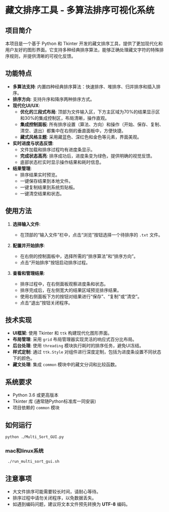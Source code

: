 # 藏文排序工具 - 多算法排序可视化系统

## 项目简介

本项目是一个基于 Python 和 Tkinter 开发的藏文排序工具，提供了更加现代化和用户友好的图形界面。它支持多种经典排序算法，能够正确处理藏文字符的特殊排序规则，并提供清晰的可视化反馈。

## 功能特点

- **多算法支持**: 内置四种经典排序算法：快速排序、堆排序、归并排序和插入排序。
- **排序方向**: 支持升序和降序两种排序方式。
- **现代化UI/UX**:
    - **优化的三段式布局**: 顶部为文件输入区，下方主区域为70%的结果显示区和30%的集成控制区，布局清晰，操作直观。
    - **集成控制面板**: 所有排序设置（算法、方向）和操作（开始、保存、复制、清空、退出）都集中在右侧的垂直面板中，方便快捷。
    - **藏式风格主题**: 采用藏蓝色、深红色和金色等元素，界面美观。
- **实时进度与状态反馈**:
    - 文件加载和排序过程均有进度条显示。
    - **完成状态高亮**: 排序成功后，进度条变为绿色，提供明确的视觉反馈。
    - 底部状态栏实时显示操作结果和耗时信息。
- **结果管理**:
    - 排序结果实时预览。
    - 一键保存结果到本地文件。
    - 一键复制结果到系统剪贴板。
    - 一键清空结果和状态。

## 使用方法

1.  **选择输入文件**:
    - 在顶部的“输入文件”栏中，点击“浏览”按钮选择一个待排序的 `.txt` 文件。

2.  **配置并开始排序**:
    - 在右侧的控制面板中，选择所需的“排序算法”和“排序方向”。
    - 点击“开始排序”按钮启动排序过程。

3.  **查看和管理结果**:
    - 排序过程中，在右侧面板观察进度条和状态。
    - 排序完成后，在左侧宽大的结果区域预览排序结果。
    - 使用右侧面板下方的按钮对结果进行“保存”、“复制”或“清空”。
    - 点击“退出”按钮关闭程序。

## 技术实现

- **UI框架**: 使用 Tkinter 和 `ttk` 构建现代化图形界面。
- **布局管理**: 采用 `grid` 布局管理器实现灵活的响应式百分比布局。
- **后台处理**: 使用 `threading` 模块执行耗时的排序任务，避免UI冻结。
- **样式定制**: 通过 `ttk.Style` 对组件进行深度定制，包括为进度条设置不同状态下的颜色。
- **藏文处理**: 集成 `common` 模块中的藏文分词和比较函数。

## 系统要求

- Python 3.6 或更高版本
- Tkinter 库 (通常随Python标准库一同安装)
- 项目依赖的 `common` 模块

## 如何运行

```bash
python ./Multi_Sort_GUI.py
```
### mac和linux系统
```bash
 ./run_multi_sort_gui.sh
```

## 注意事项

- 大文件排序可能需要较长时间，请耐心等待。
- 排序过程中请勿关闭程序，以免数据丢失。
- 如遇到编码问题，建议将文本文件预先转换为 **UTF-8** 编码。